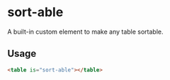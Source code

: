 # sort-able

A built-in custom element to make any table sortable.

## Usage

```html
<table is="sort-able"></table>
```
